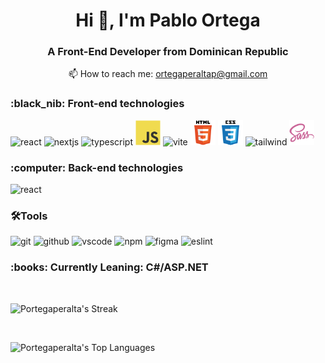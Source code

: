 <h1 align="center">Hi 👋, I'm Pablo Ortega</h1>
<h3 align="center">A Front-End Developer from Dominican Republic</h3> 

<p align="center"> 📫 How to reach me: <a href="mailto@ortegaperaltap@gmail.com">ortegaperaltap@gmail.com</a></p>

<h3>:black_nib: Front-end technologies</h3>

<p align="left">
    <img src="https://www.vectorlogo.zone/logos/reactjs/reactjs-icon.svg" alt="react" width="40" height="40"/>
    <img src="https://www.vectorlogo.zone/logos/nextjs/nextjs-icon.svg" alt="nextjs" width="40" height="40"/>
    <img src="https://www.vectorlogo.zone/logos/typescriptlang/typescriptlang-icon.svg" alt="typescript" width="40" height="40"/>
    <img src="https://raw.githubusercontent.com/devicons/devicon/master/icons/javascript/javascript-original.svg" alt="javascript" width="40" height="40"/>
    <img src="https://www.vectorlogo.zone/logos/vitejsdev/vitejsdev-icon.svg" alt="vite" width="40" height="40"/>
    <img src="https://raw.githubusercontent.com/devicons/devicon/master/icons/html5/html5-original-wordmark.svg" alt="html5" width="40" height="40"/>
    <img src="https://raw.githubusercontent.com/devicons/devicon/master/icons/css3/css3-original-wordmark.svg" alt="css3" width="40" height="40"/>
    <img src="https://www.vectorlogo.zone/logos/tailwindcss/tailwindcss-icon.svg" alt="tailwind" width="40" height="40"/>
    <img src="https://raw.githubusercontent.com/devicons/devicon/master/icons/sass/sass-original.svg" alt="sass" width="40" height="40"/>
</p>

<h3>:computer: Back-end technologies</h3>

<p align="left">
       <img src="https://www.vectorlogo.zone/logos/nodejs/nodejs-ar21.svg" alt="react" width="100" height="100"/>
</p>

<h3>🛠Tools</h3>

<p align="left">
    <img src="https://www.vectorlogo.zone/logos/git-scm/git-scm-icon.svg" alt="git" width="40" height="40"/>
    <img src="https://www.vectorlogo.zone/logos/github/github-icon.svg" alt="github" width="40" height="40"/>
    <img src="https://www.vectorlogo.zone/logos/visualstudio_code/visualstudio_code-icon.svg" alt="vscode" width="40" height="40"/>
    <img src="https://www.vectorlogo.zone/logos/npmjs/npmjs-icon.svg" alt="npm" width="40" height="40"/>
    <img src="https://www.vectorlogo.zone/logos/figma/figma-icon.svg" alt="figma" width="40" height="40"/>
    <img src="https://www.vectorlogo.zone/logos/eslint/eslint-icon.svg" alt="eslint" width="40" height="40"/>
</p>

<h3>:books: Currently Leaning: C#/ASP.NET</h3>

<br>

![Portegaperalta's Streak](https://github-readme-streak-stats.herokuapp.com/?user=Portegaperalta&theme=dark&hide_border=false)

<br>

![Portegaperalta's Top Languages](https://github-readme-stats.vercel.app/api/top-langs/?username=Portegaperalta&theme=dark&show_icons=true&hide_border=false&layout=compact)

<!---
Portegaperalta/Portegaperalta is a ✨ special ✨ repository because its `README.md` (this file) appears on your GitHub profile.
You can click the Preview link to take a look at your changes.
--->
